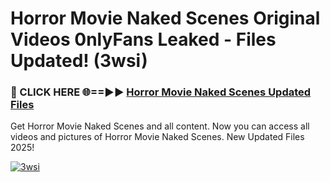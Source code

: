 # Horror Movie Naked Scenes Original Videos 0nlyFans Leaked - Files Updated! (3wsi)

<h3>🔴 CLICK HERE 🌐==►► <a href="https://tinyurl.com/up5wt9bj" rel="nofollow">Horror Movie Naked Scenes Updated Files</a></h3>

Get Horror Movie Naked Scenes and all content. Now you can access all videos and pictures of Horror Movie Naked Scenes. New Updated Files 2025!

[![3wsi](https://i.imgur.com/ABiUzMV.gif)](https://tinyurl.com/up5wt9bj)
